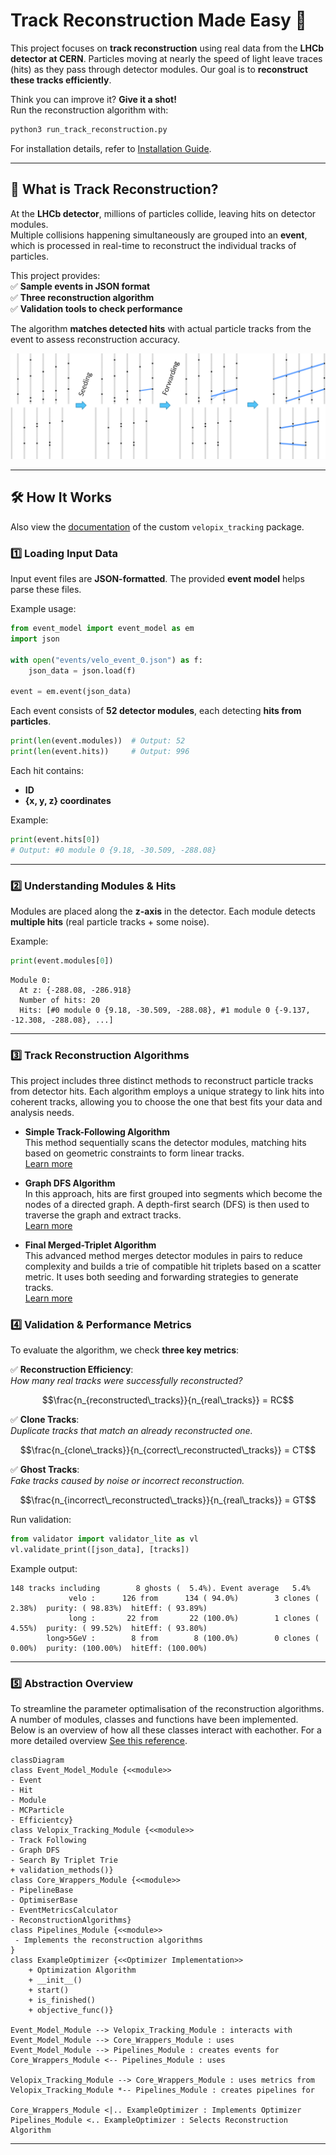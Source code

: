 # Track Reconstruction Made Easy 🚀

This project focuses on **track reconstruction** using real data from the **LHCb detector at CERN**. Particles moving at nearly the speed of light leave traces (hits) as they pass through detector modules. Our goal is to **reconstruct these tracks efficiently**.

Think you can improve it? **Give it a shot!**  
Run the reconstruction algorithm with:
```bash
python3 run_track_reconstruction.py
```

For installation details, refer to [Installation Guide](./docs/INSTALLATION.md).

---



## 📌 What is Track Reconstruction?

At the **LHCb detector**, millions of particles collide, leaving hits on detector modules.  
Multiple collisions happening simultaneously are grouped into an **event**, which is processed in real-time to reconstruct the individual tracks of particles.

This project provides: </br>
✅ **Sample events in JSON format**  
✅ **Three reconstruction algorithm**  
✅ **Validation tools to check performance**  

The algorithm **matches detected hits** with actual particle tracks from the event to assess reconstruction accuracy.

![Velopix reconstruction example](docs/reco_example.png "Velopix Reconstruction Example")

---

## 🛠 How It Works
Also view the [documentation](./docs/velopix_tracking.md) of the custom `velopix_tracking` package. 
### 1️⃣ **Loading Input Data**
Input event files are **JSON-formatted**. The provided **event model** helps parse these files.

Example usage:
```python
from event_model import event_model as em
import json

with open("events/velo_event_0.json") as f:
    json_data = json.load(f)

event = em.event(json_data)
```

Each event consists of **52 detector modules**, each detecting **hits from particles**.

```python
print(len(event.modules))  # Output: 52
print(len(event.hits))     # Output: 996
```

Each hit contains:
- **ID**  
- **{x, y, z} coordinates**  

Example:
```python
print(event.hits[0])
# Output: #0 module 0 {9.18, -30.509, -288.08}
```

---

### 2️⃣ **Understanding Modules & Hits**
Modules are placed along the **z-axis** in the detector. Each module detects **multiple hits** (real particle tracks + some noise).

Example:
```python
print(event.modules[0])
```
```
Module 0:
  At z: {-288.08, -286.918}
  Number of hits: 20
  Hits: [#0 module 0 {9.18, -30.509, -288.08}, #1 module 0 {-9.137, -12.308, -288.08}, ...]
```

---

### 3️⃣ **Track Reconstruction Algorithms**

This project includes three distinct methods to reconstruct particle tracks from detector hits. Each algorithm employs a unique strategy to link hits into coherent tracks, allowing you to choose the one that best fits your data and analysis needs.

- **Simple Track-Following Algorithm**  
  This method sequentially scans the detector modules, matching hits based on geometric constraints to form linear tracks. </br>
  [Learn more](./docs/ALGO_TrackFollowing.md)  

- **Graph DFS Algorithm**  
  In this approach, hits are first grouped into segments which become the nodes of a directed graph. A depth-first search (DFS) is then used to traverse the graph and extract tracks. </br>
  [Learn more](./docs/ALGO_DFS.md)  

- **Final Merged-Triplet Algorithm**  
  This advanced method merges detector modules in pairs to reduce complexity and builds a trie of compatible hit triplets based on a scatter metric. It uses both seeding and forwarding strategies to generate tracks.</br>
  [Learn more](./docs/ALGO_SearchByTripletTree.md)


### 4️⃣ **Validation & Performance Metrics**
To evaluate the algorithm, we check **three key metrics**:

✅ **Reconstruction Efficiency**:  
   *How many real tracks were successfully reconstructed?*  
   ```math
   \frac{n_{reconstructed\_tracks}}{n_{real\_tracks}} = RC
   ```

✅ **Clone Tracks**:  
   *Duplicate tracks that match an already reconstructed one.*  
   ```math
   \frac{n_{clone\_tracks}}{n_{correct\_reconstructed\_tracks}} = CT
   ```

✅ **Ghost Tracks**:  
   *Fake tracks caused by noise or incorrect reconstruction.*  
   ```math
   \frac{n_{incorrect\_reconstructed\_tracks}}{n_{real\_tracks}} = GT
   ```

Run validation:
```python
from validator import validator_lite as vl
vl.validate_print([json_data], [tracks])
```

Example output:
```
148 tracks including        8 ghosts (  5.4%). Event average   5.4%
             velo :      126 from      134 ( 94.0%)        3 clones (  2.38%)  purity: ( 98.83%)  hitEff: ( 93.89%)
             long :       22 from       22 (100.0%)        1 clones (  4.55%)  purity: ( 99.52%)  hitEff: ( 93.80%)
        long>5GeV :        8 from        8 (100.0%)        0 clones (  0.00%)  purity: (100.00%)  hitEff: (100.00%)
```

---

### 5️⃣ Abstraction Overview
To streamline the parameter optimalisation of the reconstruction algorithms. A number of modules, classes and functions have been implemented. Below is an overview of how all these classes interact with eachother. For a more detailed overview [See this reference](./docs/abstractions_diagram.md).


```mermaid
classDiagram
class Event_Model_Module {<<module>>
- Event
- Hit
- Module
- MCParticle
- Efficientcy} 
class Velopix_Tracking_Module {<<module>>
- Track Following
- Graph DFS
- Search By Triplet Trie
+ validation_methods()} 
class Core_Wrappers_Module {<<module>>
- PipelineBase
- OptimiserBase
- EventMetricsCalculator
- ReconstructionAlgorithms} 
class Pipelines_Module {<<module>>
 - Implements the reconstruction algorithms
} 
class ExampleOptimizer {<<Optimizer Implementation>>
    + Optimization Algorithm
    + __init__()
    + start()
    + is_finished()
    + objective_func()}

Event_Model_Module --> Velopix_Tracking_Module : interacts with
Event_Model_Module --> Core_Wrappers_Module : uses
Event_Model_Module --> Pipelines_Module : creates events for
Core_Wrappers_Module <-- Pipelines_Module : uses 

Velopix_Tracking_Module --> Core_Wrappers_Module : uses metrics from
Velopix_Tracking_Module *-- Pipelines_Module : creates pipelines for

Core_Wrappers_Module <|.. ExampleOptimizer : Implements Optimizer
Pipelines_Module <.. ExampleOptimizer : Selects Reconstruction Algorithm
```

---